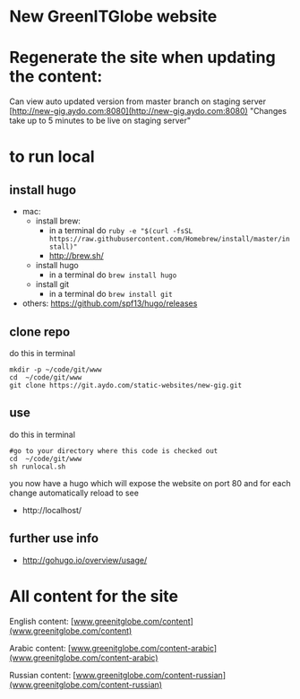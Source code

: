 # New GreenITGlobe website

# Regenerate the site when updating the content:

Can view auto updated version from master branch on staging server [http://new-gig.aydo.com:8080](http://new-gig.aydo.com:8080) "Changes take up to 5 minutes to be live on staging server"

# to run local

## install hugo
- mac: 
    - install brew: 
        - in a terminal do ```ruby -e "$(curl -fsSL https://raw.githubusercontent.com/Homebrew/install/master/install)"```
        - http://brew.sh/
    - install hugo
        - in a terminal do ```brew install hugo```
    - install git
        - in a terminal do ```brew install git```
- others: https://github.com/spf13/hugo/releases

## clone repo 

do this in terminal
```
mkdir -p ~/code/git/www
cd  ~/code/git/www
git clone https://git.aydo.com/static-websites/new-gig.git
```

## use
do this in terminal
```
#go to your directory where this code is checked out
cd  ~/code/git/www
sh runlocal.sh
```

you now have a hugo which will expose the website on port 80 and for each change automatically reload
to see
- http://localhost/

## further use info
- http://gohugo.io/overview/usage/

# All content for the site

English content:
[www.greenitglobe.com/content](www.greenitglobe.com/content)

Arabic content:
[www.greenitglobe.com/content-arabic](www.greenitglobe.com/content-arabic)

Russian content:
[www.greenitglobe.com/content-russian](www.greenitglobe.com/content-russian)

